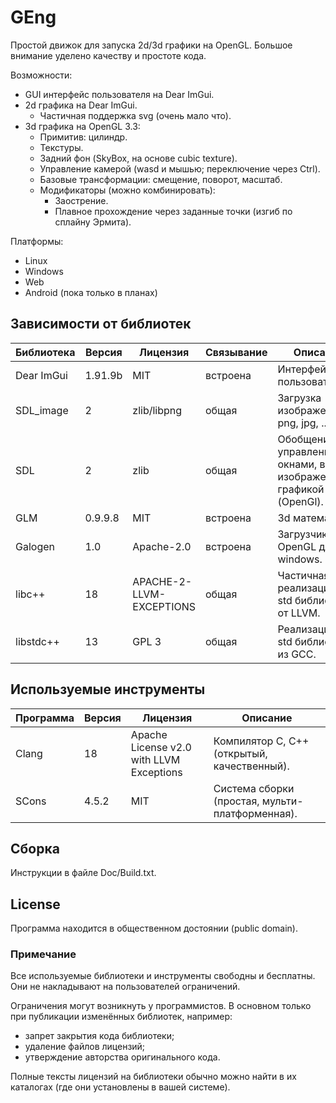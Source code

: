 # GEng
Простой движок для запуска 2d/3d графики на OpenGL.
Большое внимание уделено качеству и простоте кода.

Возможности:
- GUI интерфейс пользователя на Dear ImGui.
- 2d графика на Dear ImGui.
	- Частичная поддержка svg (очень мало что).
- 3d графика на OpenGL 3.3:
	- Примитив: цилиндр.
	- Текстуры.
	- Задний фон (SkyBox, на основе cubic texture).
	- Управление камерой (wasd и мышью; переключение через Ctrl).
	- Базовые трансформации: смещение, поворот, масштаб.
	- Модификаторы (можно комбинировать):
		- Заострение.
		- Плавное прохождение через заданные точки (изгиб по сплайну Эрмита).

Платформы:
- Linux
- Windows
- Web
- Android (пока только в планах)


## Зависимости от библиотек
| Библиотека    | Версия  | Лицензия                            | Связывание | Описание |
| ------------- | ------- | ----------------------------------- | ---------- | -------- |
| Dear ImGui    | 1.91.9b | MIT                                 | встроена   | Интерфейс пользователя. |
| SDL_image     | 2		  | zlib/libpng                         | общая      | Загрузка изображений png, jpg, ... |
| SDL           | 2		  | zlib                                | общая      | Обобщение управления окнами, вводом, изображениями, графикой (OpenGl). |
| GLM           | 0.9.9.8 | MIT                                 | встроена   | 3d математика. |
| Galogen       | 1.0     | Apache-2.0                          | встроена   | Загрузчик OpenGL для windows. |
| libc++        | 18      | APACHE-2-LLVM-EXCEPTIONS            | общая      | Частичная реализация С++ std библиотеки от LLVM. |
| libstdc++     | 13      | GPL	3								| общая      | Реализация С++ std библиотеки из GCC. |



## Используемые инструменты
| Программа  | Версия  | Лицензия                                 | Описание    |
| ---------- | ------- | ---------------------------------------- | ----------- |
| Clang      | 18      | Apache License v2.0 with LLVM Exceptions | Компилятор C, С++ (открытый, качественный). |
| SCons      | 4.5.2   | MIT                                      | Система сборки (простая, мульти-платформенная). |



## Сборка
Инструкции в файле Doc/Build.txt.



## License
Программа находится в общественном достоянии (public domain).

### Примечание
Все используемые библиотеки и инструменты свободны и бесплатны.
Они не накладывают на пользователей ограничений.

Ограничения могут возникнуть у программистов. В основном только при публикации изменённых библиотек, например:
- запрет закрытия кода библиотеки;
- удаление файлов лицензий;
- утверждение авторства оригинального кода.

Полные тексты лицензий на библиотеки обычно можно найти в их каталогах (где они установлены в вашей системе).
